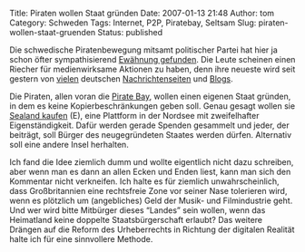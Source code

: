 Title: Piraten wollen Staat gründen
Date: 2007-01-13 21:48
Author: tom
Category: Schweden
Tags: Internet, P2P, Piratebay, Seltsam
Slug: piraten-wollen-staat-gruenden
Status: published

Die schwedische Piratenbewegung mitsamt politischer Partei hat hier ja
schon öfter sympathisierend [Ewähnung
gefunden](http://www.fiket.de/tag/piratebay). Die Leute scheinen einen
Riecher für medienwirksame Aktionen zu haben, denn ihre neueste wird
seit gestern von
[vielen](http://news.google.de/news?hl=de&ned=de&q=sealand&btnG=News-Suche)
deutschen
[Nachrichtenseiten](http://www.heise.de/newsticker/meldung/83661) und
[Blogs](http://technorati.com/search/sealand?language=de&authority=n).

Die Piraten, allen voran die [Pirate Bay](http://thepiratebay.org/),
wollen einen eigenen Staat gründen, in dem es keine Kopierbeschränkungen
geben soll. Genau gesagt wollen sie [Sealand
kaufen](http://buysealand.com/) (E), eine Plattform in der Nordsee mit
zweifelhafter Eigenständigkeit. Dafür werden gerade Spenden gesammelt
und jeder, der beiträgt, soll Bürger des neugegründeten Staates werden
dürfen. Alternativ soll eine andere Insel herhalten.

Ich fand die Idee ziemlich dumm und wollte eigentlich nicht dazu
schreiben, aber wenn man es dann an allen Ecken und Enden liest, kann
man sich den Kommentar nicht verkneifen. Ich halte es für ziemlich
unwahrscheinlich, dass Großbritannien eine rechtsfreie Zone vor seiner
Nase tolerieren wird, wenn es plötzlich um (angebliches) Geld der Musik-
und Filmindustrie geht. Und wer wird bitte Mitbürger dieses “Landes”
sein wollen, wenn das Heimatland keine doppelte Staatsbürgerschaft
erlaubt? Das weitere Drängen auf die Reform des Urheberrechts in
Richtung der digitalen Realität halte ich für eine sinnvollere Methode.

